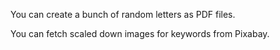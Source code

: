 You can create a bunch of random letters as PDF files.

You can fetch scaled down images for keywords from Pixabay.
